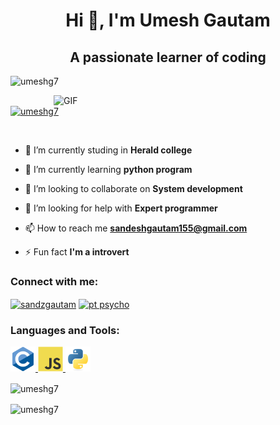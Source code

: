 <h1 align="center">Hi 👋, I'm Umesh Gautam</h1>
<h2 align="center">A passionate learner of coding </h2>
<p align="left"> <img src="https://komarev.com/ghpvc/?username=umeshg7&label=Profile%20views&color=0e75b6&style=flat" alt="umeshg7" /> </p>
<img align="right" alt="GIF" src="https://media4.giphy.com/media/u2pmTWUi0MXjyrMaVj/giphy.gif?cid=ecf05e47vg27jglf7ljrowcby4hgn1qdbixcua327ta0tilq&rid=giphy.gif"  width="435" />

<p align="left"> <a href="https://github.com/ryo-ma/github-profile-trophy"><img src="https://github-profile-trophy.vercel.app/?username=umeshg7" alt="umeshg7" /></a> </p>

<p align="left"> <a href="https://twitter.com/" target="blank"><img src="https://img.shields.io/twitter/follow/?logo=twitter&style=for-the-badge" alt="" /></a> </p>

- 🔭 I’m currently studing in **Herald college**

- 🌱 I’m currently learning **python program**

- 👯 I’m looking to collaborate on **System development**

- 🤝 I’m looking for help with **Expert programmer**

- 📫 How to reach me **sandeshgautam155@gmail.com**

- ⚡ Fun fact **I'm a introvert**

<h3 align="left">Connect with me:</h3>
<p align="left">
<a href="https://instagram.com/sandzgautam" target="blank"><img align="center" src="https://raw.githubusercontent.com/rahuldkjain/github-profile-readme-generator/master/src/images/icons/Social/instagram.svg" alt="sandzgautam" height="30" width="40" /></a>
<a href="https://www.youtube.com/c/pt psycho" target="blank"><img align="center" src="https://raw.githubusercontent.com/rahuldkjain/github-profile-readme-generator/master/src/images/icons/Social/youtube.svg" alt="pt psycho" height="30" width="40" /></a>
</p>

<h3 align="left">Languages and Tools:</h3>
<p align="left"> <a href="https://www.cprogramming.com/" target="_blank" rel="noreferrer"> <img src="https://raw.githubusercontent.com/devicons/devicon/master/icons/c/c-original.svg" alt="c" width="40" height="40"/> </a> <a href="https://developer.mozilla.org/en-US/docs/Web/JavaScript" target="_blank" rel="noreferrer"> <img src="https://raw.githubusercontent.com/devicons/devicon/master/icons/javascript/javascript-original.svg" alt="javascript" width="40" height="40"/> </a> <a href="https://www.python.org" target="_blank" rel="noreferrer"> <img src="https://raw.githubusercontent.com/devicons/devicon/master/icons/python/python-original.svg" alt="python" width="40" height="40"/> </a> </p>

<p><img align="center" src="https://github-readme-stats.vercel.app/api/top-langs?username=umeshg7&show_icons=true&locale=en&layout=compact" alt="umeshg7" /></p>

<p><img align="center" src="https://github-readme-streak-stats.herokuapp.com/?user=umeshg7&" alt="umeshg7" /></p>
